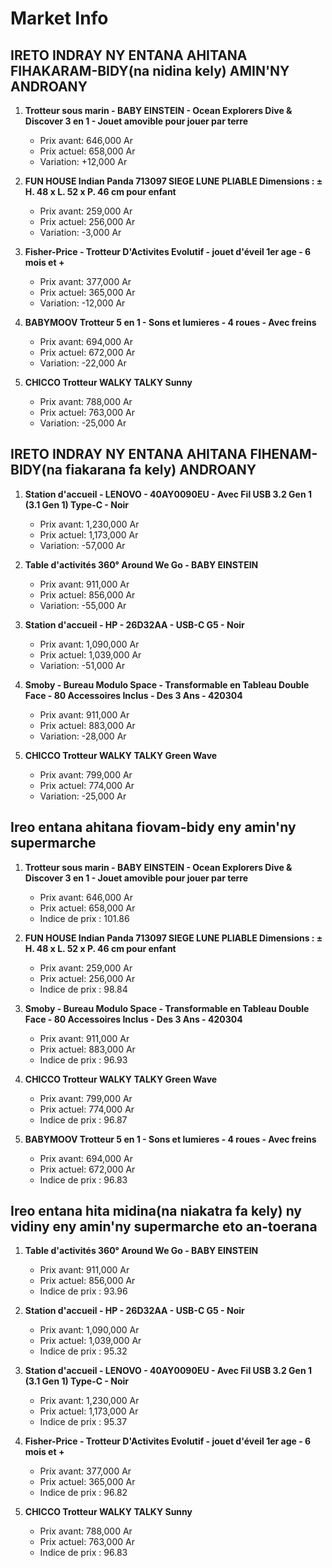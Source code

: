 # Market Info

## IRETO INDRAY NY ENTANA AHITANA FIHAKARAM-BIDY(na nidina kely) AMIN'NY ANDROANY

1. **Trotteur sous marin - BABY EINSTEIN - Ocean Explorers Dive & Discover 3 en 1 - Jouet amovible pour jouer par terre**
   - Prix avant: 646,000 Ar
   - Prix actuel: 658,000 Ar
   - Variation: +12,000 Ar

2. **FUN HOUSE Indian Panda 713097 SIEGE LUNE PLIABLE Dimensions : ± H. 48 x L. 52 x P. 46 cm pour enfant**
   - Prix avant: 259,000 Ar
   - Prix actuel: 256,000 Ar
   - Variation: -3,000 Ar

3. **Fisher-Price - Trotteur D'Activites Evolutif - jouet d'éveil 1er age - 6 mois et +**
   - Prix avant: 377,000 Ar
   - Prix actuel: 365,000 Ar
   - Variation: -12,000 Ar

4. **BABYMOOV Trotteur 5 en 1 - Sons et lumieres - 4 roues - Avec freins**
   - Prix avant: 694,000 Ar
   - Prix actuel: 672,000 Ar
   - Variation: -22,000 Ar

5. **CHICCO Trotteur WALKY TALKY Sunny**
   - Prix avant: 788,000 Ar
   - Prix actuel: 763,000 Ar
   - Variation: -25,000 Ar

## IRETO INDRAY NY ENTANA AHITANA FIHENAM-BIDY(na fiakarana fa kely) ANDROANY

1. **Station d'accueil - LENOVO - 40AY0090EU - Avec Fil USB 3.2 Gen 1 (3.1 Gen 1) Type-C - Noir**
   - Prix avant: 1,230,000 Ar
   - Prix actuel: 1,173,000 Ar
   - Variation: -57,000 Ar

2. **Table d'activités 360° Around We Go - BABY EINSTEIN**
   - Prix avant: 911,000 Ar
   - Prix actuel: 856,000 Ar
   - Variation: -55,000 Ar

3. **Station d'accueil - HP - 26D32AA - USB-C G5 - Noir**
   - Prix avant: 1,090,000 Ar
   - Prix actuel: 1,039,000 Ar
   - Variation: -51,000 Ar

4. **Smoby - Bureau Modulo Space - Transformable en Tableau Double Face - 80 Accessoires Inclus - Des 3 Ans - 420304**
   - Prix avant: 911,000 Ar
   - Prix actuel: 883,000 Ar
   - Variation: -28,000 Ar

5. **CHICCO Trotteur WALKY TALKY Green Wave**
   - Prix avant: 799,000 Ar
   - Prix actuel: 774,000 Ar
   - Variation: -25,000 Ar

## Ireo entana ahitana fiovam-bidy eny amin'ny supermarche

1. **Trotteur sous marin - BABY EINSTEIN - Ocean Explorers Dive & Discover 3 en 1 - Jouet amovible pour jouer par terre**
   - Prix avant: 646,000 Ar
   - Prix actuel: 658,000 Ar
   - Indice de prix : 101.86

2. **FUN HOUSE Indian Panda 713097 SIEGE LUNE PLIABLE Dimensions : ± H. 48 x L. 52 x P. 46 cm pour enfant**
   - Prix avant: 259,000 Ar
   - Prix actuel: 256,000 Ar
   - Indice de prix : 98.84

3. **Smoby - Bureau Modulo Space - Transformable en Tableau Double Face - 80 Accessoires Inclus - Des 3 Ans - 420304**
   - Prix avant: 911,000 Ar
   - Prix actuel: 883,000 Ar
   - Indice de prix : 96.93

4. **CHICCO Trotteur WALKY TALKY Green Wave**
   - Prix avant: 799,000 Ar
   - Prix actuel: 774,000 Ar
   - Indice de prix : 96.87

5. **BABYMOOV Trotteur 5 en 1 - Sons et lumieres - 4 roues - Avec freins**
   - Prix avant: 694,000 Ar
   - Prix actuel: 672,000 Ar
   - Indice de prix : 96.83

## Ireo entana hita midina(na niakatra fa kely) ny vidiny eny amin'ny supermarche eto an-toerana

1. **Table d'activités 360° Around We Go - BABY EINSTEIN**
   - Prix avant: 911,000 Ar
   - Prix actuel: 856,000 Ar
   - Indice de prix : 93.96

2. **Station d'accueil - HP - 26D32AA - USB-C G5 - Noir**
   - Prix avant: 1,090,000 Ar
   - Prix actuel: 1,039,000 Ar
   - Indice de prix : 95.32

3. **Station d'accueil - LENOVO - 40AY0090EU - Avec Fil USB 3.2 Gen 1 (3.1 Gen 1) Type-C - Noir**
   - Prix avant: 1,230,000 Ar
   - Prix actuel: 1,173,000 Ar
   - Indice de prix : 95.37

4. **Fisher-Price - Trotteur D'Activites Evolutif - jouet d'éveil 1er age - 6 mois et +**
   - Prix avant: 377,000 Ar
   - Prix actuel: 365,000 Ar
   - Indice de prix : 96.82

5. **CHICCO Trotteur WALKY TALKY Sunny**
   - Prix avant: 788,000 Ar
   - Prix actuel: 763,000 Ar
   - Indice de prix : 96.83

